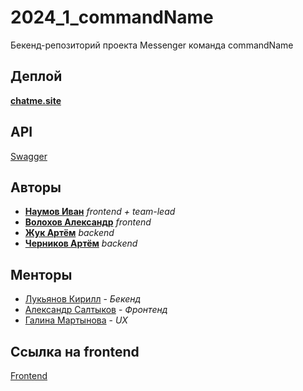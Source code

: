 # 2024_1_commandName
Бекенд-репозиторий проекта Messenger команда commandName

## Деплой

[**chatme.site**](https://chatme.site)

## API

[Swagger](docs/swagger.yaml)

## Авторы

* [**Наумов Иван**](https://github.com/IvanNaum) _frontend + team-lead_
* [**Волохов Александр**](https://github.com/oFem1m) _frontend_ 
* [**Жук Артём**](https://github.com/artmzhuk) _backend_
* [**Черников Артём**](https://github.com/FunnyRockfish) _backend_

## Менторы
- [Лукьянов Кирилл](https://github.com/Antihoman) - *Бекенд*
- [Александр Салтыков](https://github.com/johnSamilin) - *Фронтенд*
- [Галина Мартынова](https://t.me/g_martynovaa) - *UX*

## Ссылка на frontend

[Frontend](https://github.com/frontend-park-mail-ru/2024_1_commandName)
